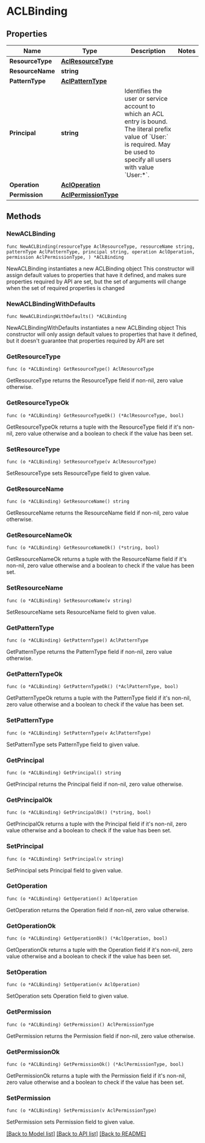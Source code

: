 # ACLBinding

## Properties

Name | Type | Description | Notes
------------ | ------------- | ------------- | -------------
**ResourceType** | [**AclResourceType**](AclResourceType.md) |  | 
**ResourceName** | **string** |  | 
**PatternType** | [**AclPatternType**](AclPatternType.md) |  | 
**Principal** | **string** | Identifies the user or service account to which an ACL entry is bound. The literal prefix value of &#x60;User:&#x60; is required. May be used to specify all users with value &#x60;User:*&#x60;. | 
**Operation** | [**AclOperation**](AclOperation.md) |  | 
**Permission** | [**AclPermissionType**](AclPermissionType.md) |  | 


## Methods

### NewACLBinding

`func NewACLBinding(resourceType AclResourceType, resourceName string, patternType AclPatternType, principal string, operation AclOperation, permission AclPermissionType, ) *ACLBinding`

NewACLBinding instantiates a new ACLBinding object
This constructor will assign default values to properties that have it defined,
and makes sure properties required by API are set, but the set of arguments
will change when the set of required properties is changed

### NewACLBindingWithDefaults

`func NewACLBindingWithDefaults() *ACLBinding`

NewACLBindingWithDefaults instantiates a new ACLBinding object
This constructor will only assign default values to properties that have it defined,
but it doesn't guarantee that properties required by API are set


### GetResourceType

`func (o *ACLBinding) GetResourceType() AclResourceType`

GetResourceType returns the ResourceType field if non-nil, zero value otherwise.

### GetResourceTypeOk

`func (o *ACLBinding) GetResourceTypeOk() (*AclResourceType, bool)`

GetResourceTypeOk returns a tuple with the ResourceType field if it's non-nil, zero value otherwise
and a boolean to check if the value has been set.

### SetResourceType

`func (o *ACLBinding) SetResourceType(v AclResourceType)`

SetResourceType sets ResourceType field to given value.



### GetResourceName

`func (o *ACLBinding) GetResourceName() string`

GetResourceName returns the ResourceName field if non-nil, zero value otherwise.

### GetResourceNameOk

`func (o *ACLBinding) GetResourceNameOk() (*string, bool)`

GetResourceNameOk returns a tuple with the ResourceName field if it's non-nil, zero value otherwise
and a boolean to check if the value has been set.

### SetResourceName

`func (o *ACLBinding) SetResourceName(v string)`

SetResourceName sets ResourceName field to given value.



### GetPatternType

`func (o *ACLBinding) GetPatternType() AclPatternType`

GetPatternType returns the PatternType field if non-nil, zero value otherwise.

### GetPatternTypeOk

`func (o *ACLBinding) GetPatternTypeOk() (*AclPatternType, bool)`

GetPatternTypeOk returns a tuple with the PatternType field if it's non-nil, zero value otherwise
and a boolean to check if the value has been set.

### SetPatternType

`func (o *ACLBinding) SetPatternType(v AclPatternType)`

SetPatternType sets PatternType field to given value.



### GetPrincipal

`func (o *ACLBinding) GetPrincipal() string`

GetPrincipal returns the Principal field if non-nil, zero value otherwise.

### GetPrincipalOk

`func (o *ACLBinding) GetPrincipalOk() (*string, bool)`

GetPrincipalOk returns a tuple with the Principal field if it's non-nil, zero value otherwise
and a boolean to check if the value has been set.

### SetPrincipal

`func (o *ACLBinding) SetPrincipal(v string)`

SetPrincipal sets Principal field to given value.



### GetOperation

`func (o *ACLBinding) GetOperation() AclOperation`

GetOperation returns the Operation field if non-nil, zero value otherwise.

### GetOperationOk

`func (o *ACLBinding) GetOperationOk() (*AclOperation, bool)`

GetOperationOk returns a tuple with the Operation field if it's non-nil, zero value otherwise
and a boolean to check if the value has been set.

### SetOperation

`func (o *ACLBinding) SetOperation(v AclOperation)`

SetOperation sets Operation field to given value.



### GetPermission

`func (o *ACLBinding) GetPermission() AclPermissionType`

GetPermission returns the Permission field if non-nil, zero value otherwise.

### GetPermissionOk

`func (o *ACLBinding) GetPermissionOk() (*AclPermissionType, bool)`

GetPermissionOk returns a tuple with the Permission field if it's non-nil, zero value otherwise
and a boolean to check if the value has been set.

### SetPermission

`func (o *ACLBinding) SetPermission(v AclPermissionType)`

SetPermission sets Permission field to given value.




[[Back to Model list]](../README.md#documentation-for-models) [[Back to API list]](../README.md#documentation-for-api-endpoints) [[Back to README]](../README.md)

